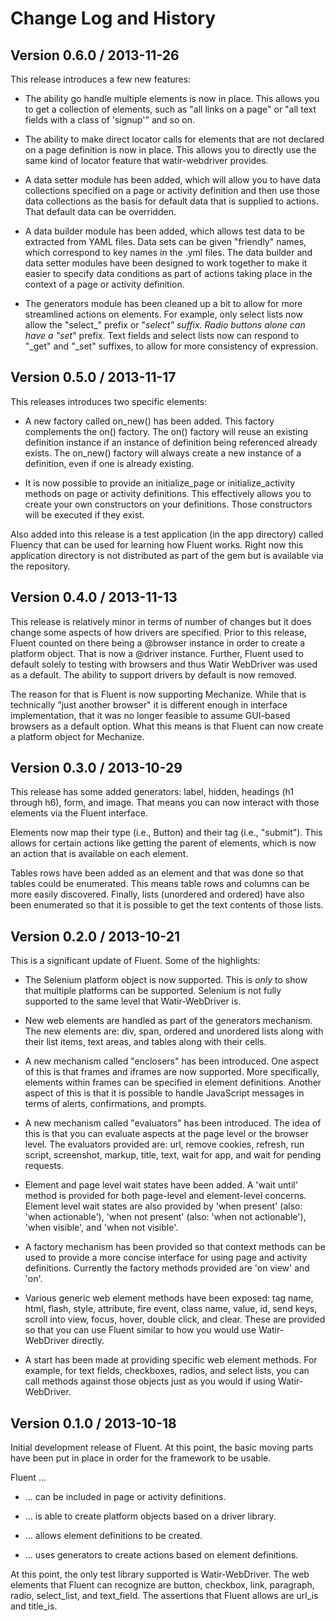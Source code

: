 Change Log and History
======================

Version 0.6.0 / 2013-11-26
--------------------------

This release introduces a few new features:

* The ability go handle multiple elements is now in place. This allows you to get a collection of elements, such as "all links on a page" or "all text fields with a class of 'signup'" and so on.

* The ability to make direct locator calls for elements that are not declared on a page definition is now in place. This allows you to directly use the same kind of locator feature that watir-webdriver provides.

* A data setter module has been added, which will allow you to have data collections specified on a page or activity definition and then use those data collections as the basis for default data that is supplied to actions. That default data can be overridden.

* A data builder module has been added, which allows test data to be extracted from YAML files. Data sets can be given "friendly" names, which correspond to key names in the .yml files. The data builder and data setter modules have been designed to work together to make it easier to specify data conditions as part of actions taking place in the context of a page or activity definition.

* The generators module has been cleaned up a bit to allow for more streamlined actions on elements. For example, only select lists now allow the "select_" prefix or "_select" suffix. Radio buttons alone can have a "set_" prefix. Text fields and select lists now can respond to "_get" and "_set" suffixes, to allow for more consistency of expression.

Version 0.5.0 / 2013-11-17
--------------------------

This releases introduces two specific elements:

* A new factory called on_new() has been added. This factory complements the on() factory. The on() factory will reuse an existing definition instance if an instance of definition being referenced already exists. The on_new() factory will always create a new instance of a definition, even if one is already existing.

* It is now possible to provide an initialize_page or initialize_activity methods on page or activity definitions. This effectively allows you to create your own constructors on your definitions. Those constructors will be executed if they exist.

Also added into this release is a test application (in the app directory) called Fluency that can be used for learning how Fluent works. Right now this application directory is not distributed as part of the gem but is available via the repository.

Version 0.4.0 / 2013-11-13
--------------------------

This release is relatively minor in terms of number of changes but it does change some aspects of how drivers are specified. Prior to this release, Fluent counted on there being a @browser instance in order to create a platform object. That is now a @driver instance. Further, Fluent used to default solely to testing with browsers and thus Watir WebDriver was used as a default. The ability to support drivers by default is now removed.

The reason for that is Fluent is now supporting Mechanize. While that is technically "just another browser" it is different enough in interface implementation, that it was no longer feasible to assume GUI-based browsers as a default option. What this means is that Fluent can now create a platform object for Mechanize.

Version 0.3.0 / 2013-10-29
--------------------------

This release has some added generators: label, hidden, headings (h1 through h6), form, and image. That means you can now interact with those elements via the Fluent interface.

Elements now map their type (i.e., Button) and their tag (i.e., "submit"). This allows for certain actions like getting the parent of elements, which is now an action that is available on each element.

Tables rows have been added as an element and that was done so that tables could be enumerated. This means table rows and columns can be more easily discovered. Finally, lists (unordered and ordered) have also been enumerated so that it is possible to get the text contents of those lists.

Version 0.2.0 / 2013-10-21
--------------------------

This is a significant update of Fluent. Some of the highlights:

* The Selenium platform object is now supported. This is *only* to show that multiple platforms can be supported. Selenium is not fully supported to the same level that Watir-WebDriver is.

* New web elements are handled as part of the generators mechanism. The new elements are: div, span, ordered and unordered lists along with their list items, text areas, and tables along with their cells.

* A new mechanism called "enclosers" has been introduced. One aspect of this is that frames and iframes are now supported. More specifically, elements within frames can be specified in element definitions. Another aspect of this is that it is possible to handle JavaScript messages in terms of alerts, confirmations, and prompts.

* A new mechanism called "evaluators" has been introduced. The idea of this is that you can evaluate aspects at the page level or the browser level. The evaluators provided are: url, remove cookies, refresh, run script, screenshot, markup, title, text, wait for app, and wait for pending requests.

* Element and page level wait states have been added. A 'wait until' method is provided for both page-level and element-level concerns. Element level wait states are also provided by 'when present' (also: 'when actionable'), 'when not present' (also: 'when not actionable'), 'when visible', and 'when not visible'.

* A factory mechanism has been provided so that context methods can be used to provide a more concise interface for using page and activity definitions. Currently the factory methods provided are 'on view' and 'on'.

* Various generic web element methods have been exposed: tag name, html, flash, style, attribute, fire event, class name, value, id, send keys, scroll into view, focus, hover, double click, and clear. These are provided so that you can use Fluent similar to how you would use Watir-WebDriver directly.

* A start has been made at providing specific web element methods. For example, for text fields, checkboxes, radios, and select lists, you can call methods against those objects just as you would if using Watir-WebDriver.

Version 0.1.0 / 2013-10-18
--------------------------

Initial development release of Fluent. At this point, the basic moving parts have been put in place in order for the framework to be usable.

Fluent ...

* ... can be included in page or activity definitions.

* ... is able to create platform objects based on a driver library.

* ... allows element definitions to be created.

* ... uses generators to create actions based on element definitions.

At this point, the only test library supported is Watir-WebDriver. The web elements that Fluent can recognize are button, checkbox, link, paragraph, radio, select_list, and text_field. The assertions that Fluent allows are url_is and title_is.